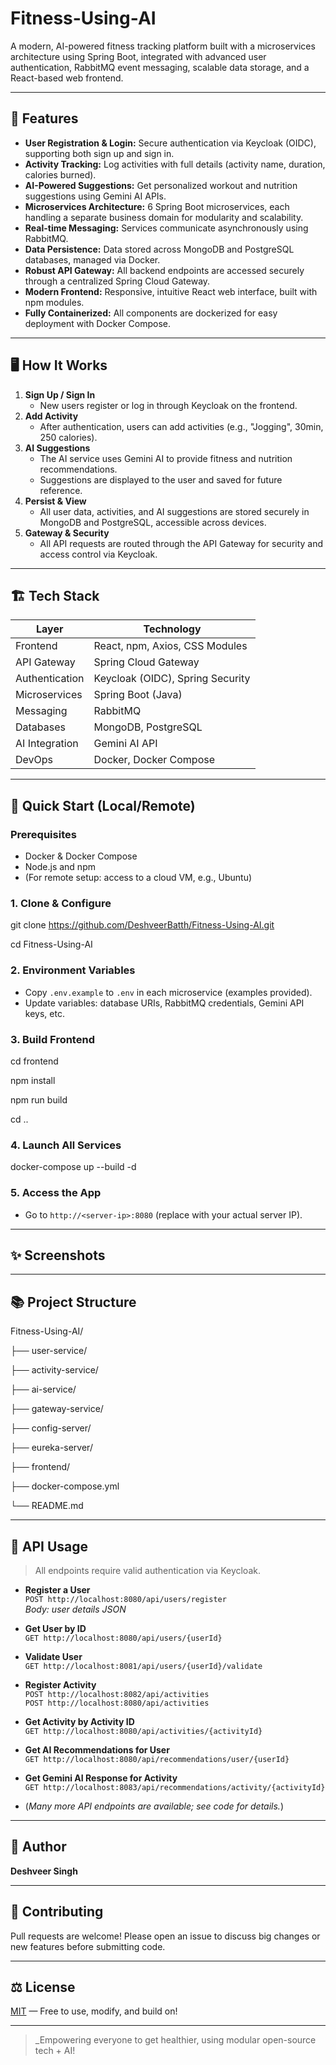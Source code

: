 # Fitness-Using-AI

A modern, AI-powered fitness tracking platform built with a microservices architecture using Spring Boot, integrated with advanced user authentication, RabbitMQ event messaging, scalable data storage, and a React-based web frontend.


---

## 🚀 Features

- **User Registration & Login:** Secure authentication via Keycloak (OIDC), supporting both sign up and sign in.
- **Activity Tracking:** Log activities with full details (activity name, duration, calories burned).
- **AI-Powered Suggestions:** Get personalized workout and nutrition suggestions using Gemini AI APIs.
- **Microservices Architecture:** 6 Spring Boot microservices, each handling a separate business domain for modularity and scalability.
- **Real-time Messaging:** Services communicate asynchronously using RabbitMQ.
- **Data Persistence:** Data stored across MongoDB and PostgreSQL databases, managed via Docker.
- **Robust API Gateway:** All backend endpoints are accessed securely through a centralized Spring Cloud Gateway.
- **Modern Frontend:** Responsive, intuitive React web interface, built with npm modules.
- **Fully Containerized:** All components are dockerized for easy deployment with Docker Compose.

---

## 🖥️ How It Works

1. **Sign Up / Sign In**  
   - New users register or log in through Keycloak on the frontend.
2. **Add Activity**  
   - After authentication, users can add activities (e.g., "Jogging", 30min, 250 calories).
3. **AI Suggestions**  
   - The AI service uses Gemini AI to provide fitness and nutrition recommendations.
   - Suggestions are displayed to the user and saved for future reference.
4. **Persist & View**  
   - All user data, activities, and AI suggestions are stored securely in MongoDB and PostgreSQL, accessible across devices.
5. **Gateway & Security**  
   - All API requests are routed through the API Gateway for security and access control via Keycloak.

---

## 🏗️ Tech Stack

| Layer          | Technology                       |
|----------------|----------------------------------|
| Frontend       | React, npm, Axios, CSS Modules   |
| API Gateway    | Spring Cloud Gateway             |
| Authentication | Keycloak (OIDC), Spring Security |
| Microservices  | Spring Boot (Java)               |
| Messaging      | RabbitMQ                         |
| Databases      | MongoDB, PostgreSQL              |
| AI Integration | Gemini AI API                    |
| DevOps         | Docker, Docker Compose           |

---

## 🐳 Quick Start (Local/Remote)

### Prerequisites

- Docker & Docker Compose
- Node.js and npm
- (For remote setup: access to a cloud VM, e.g., Ubuntu)

### 1. Clone & Configure

git clone https://github.com/DeshveerBatth/Fitness-Using-AI.git

cd Fitness-Using-AI


### 2. Environment Variables

- Copy `.env.example` to `.env` in each microservice (examples provided).
- Update variables: database URIs, RabbitMQ credentials, Gemini API keys, etc.

### 3. Build Frontend

cd frontend

npm install

npm run build

cd ..


### 4. Launch All Services

docker-compose up --build -d


### 5. Access the App

- Go to `http://<server-ip>:8080` (replace with your actual server IP).

---

## ✨ Screenshots

<!-- Add Google Drive or image links here -->
<!-- Example: [View Screenshots](https://drive.google.com/your-screenshot-folder) -->

---

## 📚 Project Structure

Fitness-Using-AI/

├── user-service/

├── activity-service/

├── ai-service/

├── gateway-service/

├── config-server/

├── eureka-server/

├── frontend/

├── docker-compose.yml

└── README.md


---

## 📝 API Usage

> All endpoints require valid authentication via Keycloak.

- **Register a User**  
  `POST http://localhost:8080/api/users/register`  
  _Body: user details JSON_

- **Get User by ID**  
  `GET http://localhost:8080/api/users/{userId}`

- **Validate User**  
  `GET http://localhost:8081/api/users/{userId}/validate`

- **Register Activity**  
  `POST http://localhost:8082/api/activities`  
  `POST http://localhost:8080/api/activities`  

- **Get Activity by Activity ID**  
  `GET http://localhost:8080/api/activities/{activityId}`

- **Get AI Recommendations for User**  
  `GET http://localhost:8080/api/recommendations/user/{userId}`

- **Get Gemini AI Response for Activity**  
  `GET http://localhost:8083/api/recommendations/activity/{activityId}`

- (_Many more API endpoints are available; see code for details._)

---

## 👤 Author

**Deshveer Singh**

---

## 🤝 Contributing

Pull requests are welcome! Please open an issue to discuss big changes or new features before submitting code.

---

## ⚖️ License

[MIT](LICENSE) — Free to use, modify, and build on!

---

> _Empowering everyone to get healthier, using modular open-source tech + AI!
